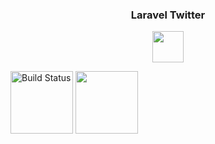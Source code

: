 <h3 align="center">Laravel Twitter</h3>

<p align="center">
     <a href="https://packagist.org/packages/laravel/framework"><img src="https://upload.wikimedia.org/wikipedia/fr/thumb/c/c8/Twitter_Bird.svg/944px-Twitter_Bird.svg.png" width="50"></a>

<a href="https://travis-ci.org/laravel/framework"><img src="https://res.cloudinary.com/dtfbvvkyp/image/upload/v1566331377/laravel-logolockup-cmyk-red.svg" alt="Build Status" width="100"></a>
<a href="https://packagist.org/packages/laravel/framework"><img src="https://wiki.vanessalionel.fr/wp-content/uploads/2016/10/MySQL-logo.svg " width="100"></a>
   
</p>
